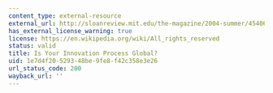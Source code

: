 ```yaml
---
content_type: external-resource
external_url: http://sloanreview.mit.edu/the-magazine/2004-summer/45406/is-your-innovation-process-global/
has_external_license_warning: true
license: https://en.wikipedia.org/wiki/All_rights_reserved
status: valid
title: Is Your Innovation Process Global?
uid: 1e7d4f20-5293-48be-9fe8-f42c358e3e26
url_status_code: 200
wayback_url: ''
---
```

